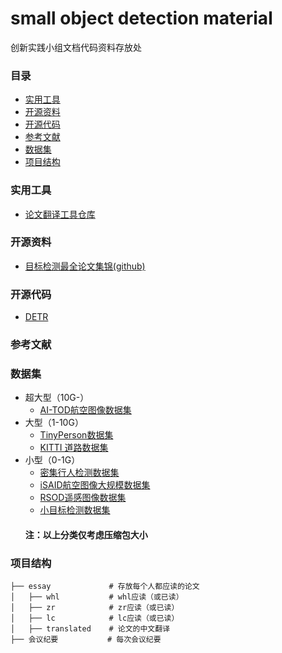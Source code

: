 # small object detection material
创新实践小组文档代码资料存放处

### 目录
- [实用工具](#实用工具)
- [开源资料](#开源资料)
- [开源代码](#开源代码)
- [参考文献](#参考文献)
- [数据集](#数据集)
- [项目结构](#项目结构)

### 实用工具
- [论文翻译工具仓库](https://github.com/rhouselyn/essay-translator-by-gpt)

### 开源资料
- [目标检测最全论文集锦(github)](https://github.com/amusi/awesome-object-detection)
  
### 开源代码
- [DETR](https://github.com/facebookresearch/detr)
  
### 参考文献


### 数据集
- 超大型（10G-）
  - [AI-TOD航空图像数据集](https://www.cvmart.net/dataSets/detail?tabType=1&currentPage=7&pageSize=12&id=361&utm_campaign=zywang&utm_source=social&utm_medium=gongzhonghao)
- 大型（1-10G）
  - [TinyPerson数据集](https://www.cvmart.net/dataSets/detail?tabType=1&currentPage=7&pageSize=12&id=364&utm_campaign=zywang&utm_source=social&utm_medium=gongzhonghao)
  - [KITTI 道路数据集](https://www.cvmart.net/dataSets/detail/247)
- 小型（0-1G）
  - [密集行人检测数据集](https://www.cvmart.net/dataSets/detail?tabType=1&currentPage=7&pageSize=12&id=366&utm_campaign=zywang&utm_source=social&utm_medium=gongzhonghao)
  - [iSAID航空图像大规模数据集](https://www.cvmart.net/dataSets/detail?tabType=1&currentPage=7&pageSize=12&id=362&utm_campaign=zywang&utm_source=social&utm_medium=gongzhonghao)
  - [RSOD遥感图像数据集](https://www.cvmart.net/dataSets/detail?tabType=1&currentPage=7&pageSize=12&id=370&utm_campaign=zywang&utm_source=social&utm_medium=gongzhonghao)
  - [小目标检测数据集](https://www.cvmart.net/dataSets/detail/356)
  #### 注：以上分类仅考虑压缩包大小

### 项目结构
```
├── essay             # 存放每个人都应读的论文
│   ├── whl           # whl应读（或已读）
│   ├── zr            # zr应读（或已读）
│   ├── lc            # lc应读（或已读）
│   ├── translated    # 论文的中文翻译
├── 会议纪要           # 每次会议纪要
```

